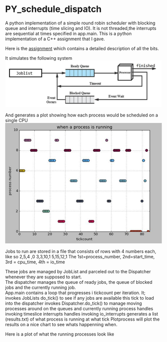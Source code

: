 # PY_schedule_dispatch
A python implementation of a simple round robin scheduler with blocking queue and interrupts (time slicing and IO).
It is not threaded,the interrupts are sequential at times specified in app.main.  This is a python implementation of a C++ assignment that I gave.


Here is the [assignment](https://github.com/kperkins411/PY_schedule_dispatch/blob/master/410_P2.pdf) which contains a detailed description of all the bits.

It simulates the following system
![My image](https://github.com/kperkins411/PY_schedule_dispatch/blob/master/queues.jpg)

And generates a plot showing how each process would be scheduled on a single CPU
![My image](https://github.com/kperkins411/PY_schedule_dispatch/blob/master/scatterplot.jpg)

Jobs to run are stored in a file that consists of rows with 4 numbers each, like so
  2,5,4 ,0
  3,3,10,1
  5,15,12,1
The 1st=process_number, 2nd=start_time, 3rd = cpu_time, 4th = io_time

These jobs are managed by JobList and parceled out to the Dispatcher whenever they are supposed to start.  
The dispatcher manages the queue of ready jobs, the queue of blocked jobs and the currently running job.  
App.main contains a loop that progresses i tickcount per iteration. It;  
  invokes JobLists do_tick() to see if any jobs are available this tick to load into the dispatcher
  invokes Dispatcher.do_tick() to manage moving processes around on the queues and currently running process
  handles invoking timeslice interrupts
  handles invoking io_interrupts
  generates a list (results.txt) of what process is running at what tick
Plotprocess will plot the results on a nice chart to see whats happenning when.

Here is a plot of what the running processes look like






